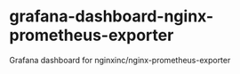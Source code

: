 # grafana-dashboard-nginx-prometheus-exporter
Grafana dashboard for nginxinc/nginx-prometheus-exporter
